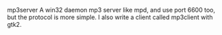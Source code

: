 mp3server
A win32 daemon mp3 server like mpd, and use port 6600 too, but the protocol is more simple.
I also write a client called mp3client with gtk2.
